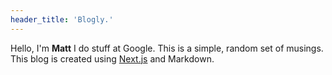 ```yaml
---
header_title: 'Blogly.'
---
```


Hello, I'm  **Matt** I do stuff at Google.  This is a simple, random set of musings.
This blog is created using [Next.js](https://nextjs.org/) and Markdown.
